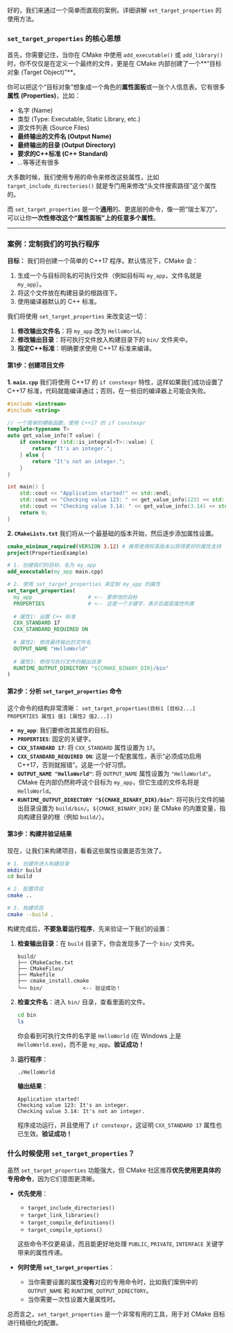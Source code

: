 好的，我们来通过一个简单而直观的案例，详细讲解 `set_target_properties` 的使用方法。

### `set_target_properties` 的核心思想

首先，你需要记住，当你在 CMake 中使用 `add_executable()` 或 `add_library()` 时，你不仅仅是在定义一个最终的文件，更是在 CMake 内部创建了一个\*\*“目标对象 (Target Object)”\*\*。

你可以把这个“目标对象”想象成一个角色的**属性面板**或一张个人信息表。它有很多**属性 (Properties)**，比如：

  - 名字 (Name)
  - 类型 (Type: Executable, Static Library, etc.)
  - 源文件列表 (Source Files)
  - **最终输出的文件名 (Output Name)**
  - **最终输出的目录 (Output Directory)**
  - **要求的C++标准 (C++ Standard)**
  - ...等等还有很多

大多数时候，我们使用专用的命令来修改这些属性，比如 `target_include_directories()` 就是专门用来修改“头文件搜索路径”这个属性的。

而 `set_target_properties` 是一个**通用**的、更底层的命令，像一把“瑞士军刀”，可以让你**一次性修改这个“属性面板”上的任意多个属性**。

-----

### 案例：定制我们的可执行程序

**目标：**
我们将创建一个简单的 C++17 程序。默认情况下，CMake 会：

1.  生成一个与目标同名的可执行文件（例如目标叫 `my_app`，文件名就是 `my_app`）。
2.  将这个文件放在构建目录的根路径下。
3.  使用编译器默认的 C++ 标准。

我们将使用 `set_target_properties` 来改变这一切：

1.  **修改输出文件名**：将 `my_app` 改为 `HelloWorld`。
2.  **修改输出目录**：将可执行文件放入构建目录下的 `bin/` 文件夹中。
3.  **指定C++标准**：明确要求使用 C++17 标准来编译。

#### 第1步：创建项目文件

**1. `main.cpp`**
我们将使用 C++17 的 `if constexpr` 特性，这样如果我们成功设置了 C++17 标准，代码就能编译通过；否则，在一些旧的编译器上可能会失败。

```cpp
#include <iostream>
#include <string>

// 一个简单的模板函数，使用 C++17 的 if constexpr
template<typename T>
auto get_value_info(T value) {
    if constexpr (std::is_integral<T>::value) {
        return "It's an integer.";
    } else {
        return "It's not an integer.";
    }
}

int main() {
    std::cout << "Application started!" << std::endl;
    std::cout << "Checking value 123: " << get_value_info(123) << std::endl;
    std::cout << "Checking value 3.14: " << get_value_info(3.14) << std::endl;
    return 0;
}
```

**2. `CMakeLists.txt`**
我们将从一个最基础的版本开始，然后逐步添加属性设置。

```cmake
cmake_minimum_required(VERSION 3.12) # 推荐使用较高版本以获得更好的属性支持
project(PropertiesExample)

# 1. 创建我们的目标，名为 my_app
add_executable(my_app main.cpp)

# 2. 使用 set_target_properties 来定制 my_app 的属性
set_target_properties(
  my_app                  # <-- 要修改的目标
  PROPERTIES              # <-- 这是一个关键字，表示后面是属性列表
  
  # 属性1: 设置 C++ 标准
  CXX_STANDARD 17
  CXX_STANDARD_REQUIRED ON
  
  # 属性2: 修改最终输出的文件名
  OUTPUT_NAME "HelloWorld"
  
  # 属性3: 修改可执行文件的输出目录
  RUNTIME_OUTPUT_DIRECTORY "${CMAKE_BINARY_DIR}/bin"
)
```

#### 第2步：分析 `set_target_properties` 命令

这个命令的结构非常清晰：
`set_target_properties(目标1 [目标2...] PROPERTIES 属性1 值1 [属性2 值2...])`

  - **`my_app`**: 我们要修改其属性的目标。
  - **`PROPERTIES`**: 固定的关键字。
  - **`CXX_STANDARD 17`**: 将 `CXX_STANDARD` 属性设置为 `17`。
  - **`CXX_STANDARD_REQUIRED ON`**: 这是一个配套属性，表示“必须成功启用C++17，否则就报错”。这是一个好习惯。
  - **`OUTPUT_NAME "HelloWorld"`**: 将 `OUTPUT_NAME` 属性设置为 `"HelloWorld"`。CMake 在内部仍然称呼这个目标为 `my_app`，但它生成的文件名将是 `HelloWorld`。
  - **`RUNTIME_OUTPUT_DIRECTORY "${CMAKE_BINARY_DIR}/bin"`**: 将可执行文件的输出目录设置为 `build/bin/`。`${CMAKE_BINARY_DIR}` 是 CMake 的内置变量，指向构建目录的根（例如 `build/`）。

#### 第3步：构建并验证结果

现在，让我们来构建项目，看看这些属性设置是否生效了。

```bash
# 1. 创建并进入构建目录
mkdir build
cd build

# 2. 配置项目
cmake ..

# 3. 构建项目
cmake --build .
```

构建完成后，**不要急着运行程序**，先来验证一下我们的设置：

1.  **检查输出目录**：在 `build` 目录下，你会发现多了一个 `bin/` 文件夹。

    ```
    build/
    ├── CMakeCache.txt
    ├── CMakeFiles/
    ├── Makefile
    ├── cmake_install.cmake
    └── bin/             <-- 验证成功！
    ```

2.  **检查文件名**：进入 `bin/` 目录，查看里面的文件。

    ```bash
    cd bin
    ls
    ```

    你会看到可执行文件的名字是 `HelloWorld` (在 Windows 上是 `HelloWorld.exe`)，而不是 `my_app`。**验证成功！**

3.  **运行程序**：

    ```bash
    ./HelloWorld
    ```

    **输出结果**：

    ```
    Application started!
    Checking value 123: It's an integer.
    Checking value 3.14: It's not an integer.
    ```

    程序成功运行，并且使用了 `if constexpr`，这证明 `CXX_STANDARD 17` 属性也已生效。**验证成功！**

### 什么时候使用 `set_target_properties`？

虽然 `set_target_properties` 功能强大，但 CMake 社区推荐**优先使用更具体的专用命令**，因为它们意图更清晰。

  - **优先使用**：

      - `target_include_directories()`
      - `target_link_libraries()`
      - `target_compile_definitions()`
      - `target_compile_options()`

    这些命令不仅更易读，而且能更好地处理 `PUBLIC`, `PRIVATE`, `INTERFACE` 关键字带来的属性传递。

  - **何时使用 `set_target_properties`**：

      - 当你需要设置的属性**没有**对应的专用命令时，比如我们案例中的 `OUTPUT_NAME` 和 `RUNTIME_OUTPUT_DIRECTORY`。
      - 当你需要一次性设置大量属性时。

总而言之，`set_target_properties` 是一个非常有用的工具，用于对 CMake 目标进行精细化的配置。